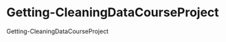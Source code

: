 Getting-CleaningDataCourseProject
=================================

Getting-CleaningDataCourseProject
